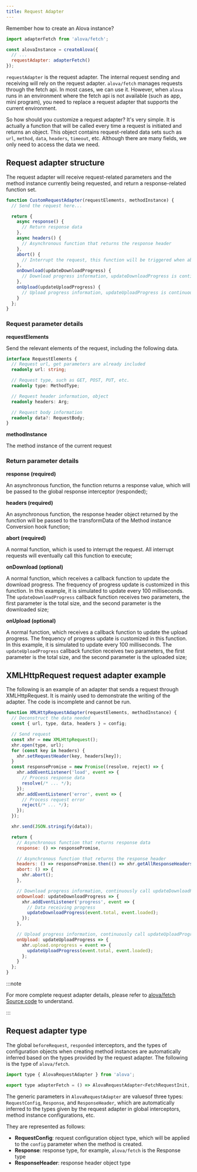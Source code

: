 ```yaml
---
title: Request Adapter
---
```


Remember how to create an Alova instance?

```javascript
import adapterFetch from 'alova/fetch';

const alovaInstance = createAlova({
  // ...
  requestAdapter: adapterFetch()
});
```

`requestAdapter` is the request adapter. The internal request sending and receiving will rely on the request adapter. `alova/fetch` manages requests through the fetch api. In most cases, we can use it. However, when `alova` runs in an environment where the fetch api is not available (such as app, mini program), you need to replace a request adapter that supports the current environment.

So how should you customize a request adapter? It's very simple. It is actually a function that will be called every time a request is initiated and returns an object. This object contains request-related data sets such as `url`, `method`, `data`, `headers`, `timeout`, etc. Although there are many fields, we only need to access the data we need.

## Request adapter structure

The request adapter will receive request-related parameters and the method instance currently being requested, and return a response-related function set.

```javascript
function CustomRequestAdapter(requestElements, methodInstance) {
  // Send the request here...

  return {
    async response() {
      // Return response data
    },
    async headers() {
      // Asynchronous function that returns the response header
    },
    abort() {
      // Interrupt the request, this function will be triggered when abort is called externally
    },
    onDownload(updateDownloadProgress) {
      // Download progress information, updateDownloadProgress is continuously called internally to update the download progress
    },
    onUpload(updateUploadProgress) {
      // Upload progress information, updateUploadProgress is continuously called internally to update the upload progress
    }
  };
}
```

### Request parameter details

**requestElements**

Send the relevant elements of the request, including the following data.

```typescript
interface RequestElements {
  // Request url, get parameters are already included
  readonly url: string;

  // Request type, such as GET, POST, PUT, etc.
  readonly type: MethodType;

  // Request header information, object
  readonly headers: Arg;

  // Request body information
  readonly data?: RequestBody;
}
```

**methodInstance**

The method instance of the current request

### Return parameter details

**response (required)**

An asynchronous function, the function returns a response value, which will be passed to the global response interceptor (responded);

**headers (required)**

An asynchronous function, the response header object returned by the function will be passed to the transformData of the Method instance Conversion hook function;

**abort (required)**

A normal function, which is used to interrupt the request. All interrupt requests will eventually call this function to execute;

**onDownload (optional)**

A normal function, which receives a callback function to update the download progress. The frequency of progress update is customized in this function. In this example, it is simulated to update every 100 milliseconds. The `updateDownloadProgress` callback function receives two parameters, the first parameter is the total size, and the second parameter is the downloaded size;

**onUpload (optional)**

A normal function, which receives a callback function to update the upload progress. The frequency of progress update is customized in this function. In this example, it is simulated to update every 100 milliseconds. The `updateUploadProgress` callback function receives two parameters, the first parameter is the total size, and the second parameter is the uploaded size;

## XMLHttpRequest request adapter example

The following is an example of an adapter that sends a request through XMLHttpRequest. It is mainly used to demonstrate the writing of the adapter. The code is incomplete and cannot be run.

```javascript
function XMLHttpRequestAdapter(requestElements, methodInstance) {
  // Deconstruct the data needed
  const { url, type, data, headers } = config;

  // Send request
  const xhr = new XMLHttpRequest();
  xhr.open(type, url);
  for (const key in headers) {
    xhr.setRequestHeader(key, headers[key]);
  }
  const responsePromise = new Promise((resolve, reject) => {
    xhr.addEventListener('load', event => {
      // Process response data
      resolve(/* ... */);
    });
    xhr.addEventListener('error', event => {
      // Process request error
      reject(/* ... */);
    });
  });

  xhr.send(JSON.stringify(data));

  return {
    // Asynchronous function that returns response data
    response: () => responsePromise,

    // Asynchronous function that returns the response header
    headers: () => responsePromise.then(() => xhr.getAllResponseHeaders()),
    abort: () => {
      xhr.abort();
    },

    // Download progress information, continuously call updateDownloadProgress internally to update the download progress
    onDownload: updateDownloadProgress => {
      xhr.addEventListener('progress', event => {
        // Data receiving progress
        updateDownloadProgress(event.total, event.loaded);
      });
    },

    // Upload progress information, continuously call updateUploadProgress internally to update the upload progress
    onUpload: updateUploadProgress => {
      xhr.upload.onprogress = event => {
        updateUploadProgress(event.total, event.loaded);
      };
    }
  };
}
```

:::note

For more complete request adapter details, please refer to [alova/fetch Source code](https://github.com/alovajs/alova/blob/main/packages/alova/src/predefine/adapterFetch.ts) to understand.

:::

## Request adapter type

The global `beforeRequest`, `responded` interceptors, and the types of configuration objects when creating method instances are automatically inferred based on the types provided by the request adapter. The following is the type of `alova/fetch`.

```javascript
import type { AlovaRequestAdapter } from 'alova';

export type adapterFetch = () => AlovaRequestAdapter<FetchRequestInit, Response, Headers>;
```

The generic parameters in `AlovaRequestAdapter` are values ​​of three types: `RequestConfig`, `Response`, and `ResponseHeader`, which are automatically inferred to the types given by the request adapter in global interceptors, method instance configurations, etc.

They are represented as follows:

- **RequestConfig**: request configuration object type, which will be applied to the `config` parameter when the method is created.
- **Response**: response type, for example, `alova/fetch` is the Response type
- **ResponseHeader**: response header object type

